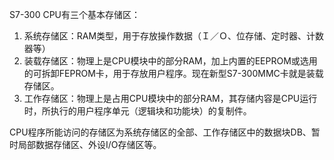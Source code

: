 S7-300 CPU有三个基本存储区：

1. 系统存储区：RAM类型，用于存放操作数据（Ｉ／Ｏ、位存储、定时器、计数器等）
2. 装载存储区：物理上是CPU模块中的部分RAM，加上内置的EEPROM或选用的可拆卸FEPROM卡，用于存放用户程序。现在新型S7-300MMC卡就是装载存储区。
3. 工作存储区：物理上是占用CPU模块中的部分RAM，其存储内容是CPU运行时，所执行的用户程序单元（逻辑块和功能块）的复制件。

CPU程序所能访问的存储区为系统存储区的全部、工作存储区中的数据块DB、暂时局部数据存储区、外设I/O存储区等。



